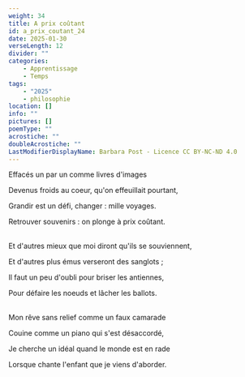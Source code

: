 ```yaml
---
weight: 34
title: A prix coûtant
id: a_prix_coutant_24
date: 2025-01-30
verseLength: 12
divider: ""
categories:
    - Apprentissage
    - Temps
tags:
    - "2025"
    - philosophie
location: []
info: ""
pictures: []
poemType: ""
acrostiche: ""
doubleAcrostiche: ""
LastModifierDisplayName: Barbara Post - Licence CC BY-NC-ND 4.0
---
```

Effacés un par un comme livres d'images

Devenus froids au coeur, qu'on effeuillait pourtant,

Grandir est un défi, changer : mille voyages.

Retrouver souvenirs : on plonge à prix coûtant.

 \
Et d'autres mieux que moi diront qu'ils se souviennent,

Et d'autres plus émus verseront des sanglots ;

Il faut un peu d'oubli pour briser les antiennes,

Pour défaire les noeuds et lâcher les ballots.

 \
Mon rêve sans relief comme un faux camarade

Couine comme un piano qui s'est désaccordé,

Je cherche un idéal quand le monde est en rade

Lorsque chante l'enfant que je viens d'aborder.

